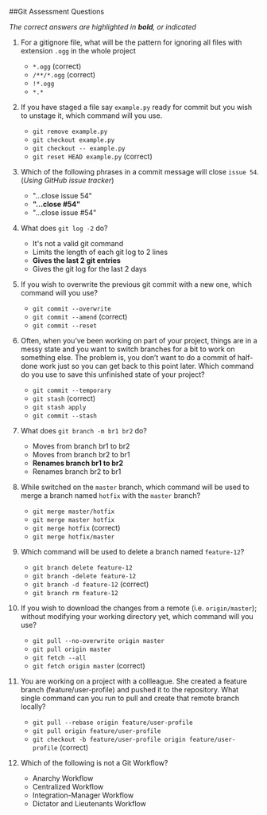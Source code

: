 ##Git Assessment Questions

_The correct answers are highlighted in **bold**, or indicated_

1. For a gitignore file, what will be the pattern for ignoring all files with extension `.ogg` in the whole project
	- `*.ogg` (correct)
	- `/**/*.ogg` (correct)
	- `!*.ogg`
	- `*.*`


2. If you have staged a file say `example.py` ready for commit but you wish to unstage it, which command will you use.
	- `git remove example.py`
	- `git checkout example.py`
	- `git checkout -- example.py`
	- `git reset HEAD example.py` (correct)


3. Which of the following phrases in a commit message will close `issue 54`. (_Using 
	GitHub issue tracker_)
	- "...close issue 54"
	- **"...close #54"**
	- "...close issue #54"


4. What does `git log -2` do?
	- It's not a valid git command
	- Limits the length of each git log to 2 lines
	- **Gives the last 2 git entries**
	- Gives the git log for the last 2 days


5. If you wish to overwrite the previous git commit with a new one, which command will you use?
	- `git commit --overwrite`
	- `git commit --amend` (correct)
	- `git commit --reset`


6. Often, when you’ve been working on part of your project, things are in a messy state and you want to switch branches for a bit to work on something else. The problem is, you don’t want to do a commit of half-done work just so you can get back to this point later. Which command do you use to save this unfinished state of your project?
	- `git commit --temporary`
	- `git stash` (correct)
	- `git stash apply`
	- `git commit --stash`


7. What does `git branch -m br1 br2` do?
	- Moves from branch br1 to br2
	- Moves from branch br2 to br1
	- **Renames branch br1 to br2**
	- Renames branch br2 to br1


8. While switched on the `master` branch, which command will be used to merge a branch named `hotfix` with the `master` branch?
	- `git merge master/hotfix`
	- `git merge master hotfix`
	- `git merge hotfix` (correct)
	- `git merge hotfix/master`


9. Which command will be used to delete a branch named `feature-12`?
	- `git branch delete feature-12`
	- `git branch -delete feature-12`
	- `git branch -d feature-12` (correct)
	- `git branch rm feature-12`


10. If you wish to download the changes from a remote (i.e. `origin/master`); without modifying your working directory yet, which command will you use?
	- `git pull --no-overwrite origin master`
	- `git pull origin master`
	- `git fetch --all`
	- `git fetch origin master` (correct)


11. You are working on a project with a collleague. She created a feature branch (feature/user-profile) and pushed it to the repository. What single command can you run to pull and create that remote branch locally?
	- `git pull --rebase origin feature/user-profile`
	- `git pull origin feature/user-profile`
	- `git checkout -b feature/user-profile origin feature/user-profile` (correct)


12. Which of the following is not a Git Workflow?
	- Anarchy Workflow
	- Centralized Workflow
	- Integration-Manager Workflow
	- Dictator and Lieutenants Workflow







